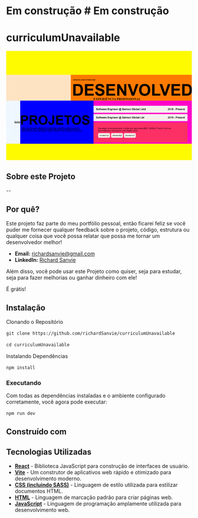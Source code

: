 # Em construção # Em construção


# curriculumUnavailable

![Minha Imagem](https://github.com/richardsanvie/curriculumUnavailable/blob/main/anigif.gif)


## Sobre este Projeto
--

## Por quê?
Este projeto faz parte do meu portfólio pessoal, então ficarei feliz se você puder me fornecer qualquer feedback sobre o projeto, código, estrutura ou qualquer coisa que você possa relatar que possa me tornar um desenvolvedor melhor!

- **Email:** [richardsanvie@gmail.com](mailto:richardsanvie@gmail.com)
- **LinkedIn:** [Richard Sanvie](https://www.linkedin.com/in/richardsanvie/)


Além disso, você pode usar este Projeto como quiser, seja para estudar, seja para fazer melhorias ou ganhar dinheiro com ele!

É grátis!

## Instalação
Clonando o Repositório

```html
git clone https://github.com/richardSanvie/curriculumUnavailable
```
```html
cd curriculumUnavailable
```

Instalando Dependências

```html
npm install
```

### Executando 
Com todas as dependências instaladas e o ambiente configurado corretamente, você agora pode executar:

```html
npm run dev
``` 

## Construído com

## Tecnologias Utilizadas

- [**React**](https://reactjs.org/) - Biblioteca JavaScript para construção de interfaces de usuário.
- [**Vite**](https://vitejs.dev/) - Um construtor de aplicativos web rápido e otimizado para desenvolvimento moderno.
- [**CSS (incluindo SASS)**](https://developer.mozilla.org/pt-BR/docs/Web/CSS) - Linguagem de estilo utilizada para estilizar documentos HTML.
- [**HTML**](https://developer.mozilla.org/pt-BR/docs/Web/HTML) - Linguagem de marcação padrão para criar páginas web.
- [**JavaScript**](https://developer.mozilla.org/pt-BR/docs/Web/JavaScript) - Linguagem de programação amplamente utilizada para desenvolvimento web.

